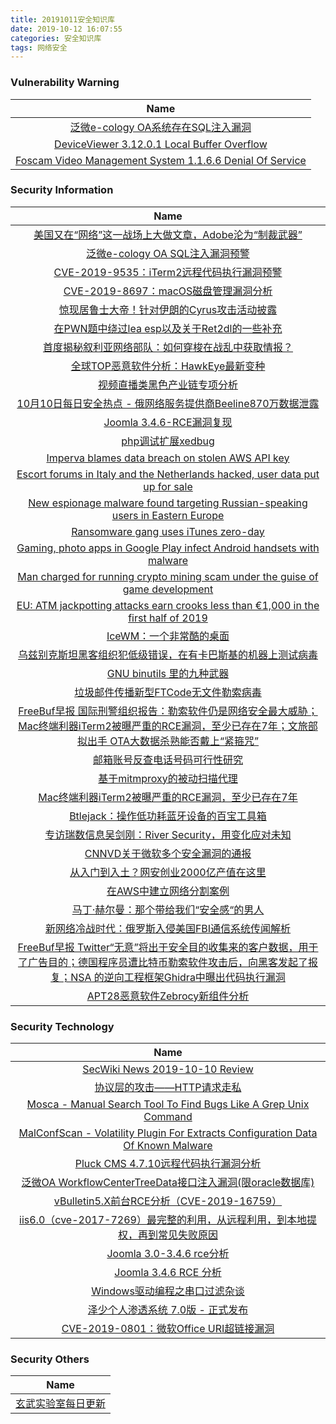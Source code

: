 ```yaml
---
title: 20191011安全知识库
date: 2019-10-12 16:07:55
categories: 安全知识库
tags: 网络安全
---
```

###  						       							Vulnerability Warning

|                             Name                             |
| :----------------------------------------------------------: |
|[泛微e-cology OA系统存在SQL注入漏洞](https://www.seebug.org/vuldb/ssvid-98083)|
|[DeviceViewer 3.12.0.1 Local Buffer Overflow](https://cxsecurity.com/issue/WLB-2019100061)|
|[Foscam Video Management System 1.1.6.6 Denial Of Service](https://cxsecurity.com/issue/WLB-2019100060)|

### 						        							Security Information
|                             Name                                    |
| :----------------------------------------------------------: |
|[美国又在“网络”这一战场上大做文章，Adobe沦为“制裁武器”](https://www.anquanke.com/post/id/188289)|
|[泛微e-cology OA SQL注入漏洞预警](https://www.anquanke.com/post/id/188224)|
|[CVE-2019-9535：iTerm2远程代码执行漏洞预警](https://www.anquanke.com/post/id/188220)|
|[CVE-2019-8697：macOS磁盘管理漏洞分析](https://www.anquanke.com/post/id/187901)|
|[惊现居鲁士大帝！针对伊朗的Cyrus攻击活动披露](https://www.anquanke.com/post/id/188194)|
|[在PWN题中绕过lea esp以及关于Ret2dl的一些补充](https://www.anquanke.com/post/id/187875)|
|[首度揭秘叙利亚网络部队：如何穿梭在战乱中获取情报？](https://www.anquanke.com/post/id/188187)|
|[全球TOP恶意软件分析：HawkEye最新变种](https://www.anquanke.com/post/id/188175)|
|[视频直播类黑色产业链专项分析](https://www.anquanke.com/post/id/188213)|
|[10月10日每日安全热点 - 俄网络服务提供商Beeline870万数据泄露](https://www.anquanke.com/post/id/188180)|
|[Joomla 3.4.6-RCE漏洞复现](https://www.secpulse.com/archives/115192.html)|
|[php调试扩展xedbug](https://www.secpulse.com/archives/115172.html)|
|[Imperva blames data breach on stolen AWS API key](https://www.zdnet.com/article/imperva-blames-data-breach-on-stolen-aws-api-key/#ftag=RSSbaffb68)|
|[Escort forums in Italy and the Netherlands hacked, user data put up for sale](https://www.zdnet.com/article/escort-forums-in-italy-and-the-netherlands-hacked-user-data-put-up-for-sale/#ftag=RSSbaffb68)|
|[New espionage malware found targeting Russian-speaking users in Eastern Europe](https://www.zdnet.com/article/new-espionage-malware-found-targeting-russian-speaking-users-in-eastern-europe/#ftag=RSSbaffb68)|
|[Ransomware gang uses iTunes zero-day](https://www.zdnet.com/article/ransomware-gang-uses-itunes-zero-day/#ftag=RSSbaffb68)|
|[Gaming, photo apps in Google Play infect Android handsets with malware](https://www.zdnet.com/article/gaming-photo-apps-in-google-play-infect-android-handsets-with-malware/#ftag=RSSbaffb68)|
|[Man charged for running crypto mining scam under the guise of game development](https://www.zdnet.com/article/man-charged-for-running-crypto-mining-scam-under-the-guise-of-game-development/#ftag=RSSbaffb68)|
|[EU: ATM jackpotting attacks earn crooks less than €1,000 in the first half of 2019](https://www.zdnet.com/article/eu-atm-jackpotting-attacks-earn-crooks-less-than-eur1000-in-the-first-half-of-2019/#ftag=RSSbaffb68)|
|[IceWM：一个非常酷的桌面](https://linux.cn/article-11443-1.html?utm_source=rss&utm_medium=rss)|
|[乌兹别克斯坦黑客组织犯低级错误，在有卡巴斯基的机器上测试病毒](https://linux.cn/article-11442-1.html?utm_source=rss&utm_medium=rss)|
|[GNU binutils 里的九种武器](https://linux.cn/article-11441-1.html?utm_source=rss&utm_medium=rss)|
|[垃圾邮件传播新型FTCode无文件勒索病毒](https://www.freebuf.com/articles/system/215888.html)|
|[FreeBuf早报  国际刑警组织报告：勒索软件仍是网络安全最大威胁；Mac终端利器iTerm2被曝严重的RCE漏洞，至少已存在7年；文旅部拟出手 OTA大数据杀熟能否戴上“紧箍咒”](https://www.freebuf.com/news/216320.html)|
|[邮箱账号反查电话号码可行性研究](https://www.freebuf.com/articles/others-articles/215097.html)|
|[基于mitmproxy的被动扫描代理](https://www.freebuf.com/articles/web/216301.html)|
|[Mac终端利器iTerm2被曝严重的RCE漏洞，至少已存在7年](https://www.freebuf.com/news/216278.html)|
|[Btlejack：操作低功耗蓝牙设备的百宝工具箱](https://www.freebuf.com/sectool/214427.html)|
|[专访瑞数信息吴剑刚：River Security，用变化应对未知](https://www.freebuf.com/articles/people/215986.html)|
|[CNNVD关于微软多个安全漏洞的通报](https://www.freebuf.com/news/216213.html)|
|[从入门到入土？网安创业2000亿产值在这里](https://www.freebuf.com/articles/neopoints/216048.html)|
|[在AWS中建立网络分割案例](https://www.freebuf.com/articles/network/214292.html)|
|[马丁·赫尔曼：那个带给我们“安全感“的男人](https://www.freebuf.com/articles/people/216090.html)|
|[新网络冷战时代：俄罗斯入侵美国FBI通信系统传闻解析](https://www.freebuf.com/news/215149.html)|
|[FreeBuf早报  Twitter“无意”将出于安全目的收集来的客户数据，用于了广告目的；德国程序员遭比特币勒索软件攻击后，向黑客发起了报复；NSA 的逆向工程框架Ghidra中曝出代码执行漏洞](https://www.freebuf.com/news/216176.html)|
|[APT28恶意软件Zebrocy新组件分析](https://www.freebuf.com/articles/network/215358.html)|

### 						        							Security  Technology
|                             Name                                    |
| :----------------------------------------------------------: |
|[SecWiki News 2019-10-10 Review](http://www.sec-wiki.com/?2019-10-10)|
|[协议层的攻击——HTTP请求走私](https://paper.seebug.org/1048/)|
|[Mosca - Manual Search Tool To Find Bugs Like A Grep Unix Command](http://www.kitploit.com/2019/10/mosca-manual-search-tool-to-find-bugs.html)|
|[MalConfScan - Volatility Plugin For Extracts Configuration Data Of Known Malware](http://www.kitploit.com/2019/10/malconfscan-volatility-plugin-for.html)|
|[Pluck CMS 4.7.10远程代码执行漏洞分析](http://xz.aliyun.com/t/6486)|
|[泛微OA WorkflowCenterTreeData接口注入漏洞(限oracle数据库)](http://xz.aliyun.com/t/6531)|
|[vBulletin5.X前台RCE分析（CVE-2019-16759）](http://xz.aliyun.com/t/6495)|
|[iis6.0（cve-2017-7269）最完整的利用，从远程利用，到本地提权，再到常见失败原因](http://xz.aliyun.com/t/6485)|
|[Joomla 3.0-3.4.6 rce分析](http://xz.aliyun.com/t/6521)|
|[Joomla 3.4.6 RCE 分析](http://xz.aliyun.com/t/6522)|
|[Windows驱动编程之串口过滤杂谈](http://xz.aliyun.com/t/6487)|
|[泽少个人渗透系统 7.0版 - 正式发布](http://xz.aliyun.com/t/6494)|
|[CVE-2019-0801：微软Office URI超链接漏洞](http://xz.aliyun.com/t/6484)|

### 						        							Security  Others
|                             Name                                    |
| :----------------------------------------------------------: |
|[玄武实验室每日更新](https://weibo.com/p/1006065582522936/wenzhang?from=page_100606_profile&wvr=6&mod=wenzhangmore)|
